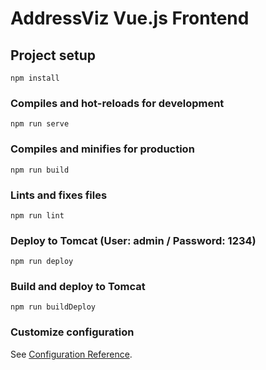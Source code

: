 # AddressViz Vue.js Frontend

## Project setup
```
npm install
```

### Compiles and hot-reloads for development
```
npm run serve
```

### Compiles and minifies for production
```
npm run build
```

### Lints and fixes files
```
npm run lint
```

### Deploy to Tomcat (User: admin / Password: 1234)

```
npm run deploy
```

### Build and deploy to Tomcat

```
npm run buildDeploy
```

### 

### Customize configuration

See [Configuration Reference](https://cli.vuejs.org/config/).
